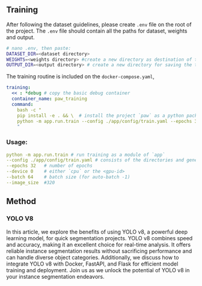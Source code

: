 Training
---

After following the dataset guidelines, please create `.env` file on the root of the project.
The `.env` file should contain all the paths for dataset, weights and output.

```bash
# nano .env, then paste:
DATASET_DIR=<dataset directory>
WEIGHTS=<weights directory> #create a new directory as destination of the downloaded weights
OUTPUT_DIR=<output directory> # create a new directory for saving the training output
```

The training routine is included on the `docker-compose.yaml`,
```yaml
training:
  << : *debug # copy the basic debug container
  container_name: paw_training
  command:
    bash -c "
    pip install -e . && \  # install the project `paw` as a python package
    python -m app.run.train --config ./app/config/train.yaml --epochs 32 --device 0 --batch 64
    "
```

### Usage:
```yaml
python -m app.run.train # run training as a module of `app`
--config ./app/config/train.yaml # consists of the directories and general info about the training
--epochs 32   # number of epochs
--device 0    # either `cpu` or the <gpu-id>
--batch 64    # batch size (for auto-batch -1)
--image_size  #320
```


## Method

### YOLO V8
In this article, we explore the benefits of using YOLO v8, a powerful deep learning model,
for quick segmentation projects. YOLO v8 combines speed and accuracy, making it an excellent
choice for real-time analysis. It offers reliable instance segmentation results without
sacrificing performance and can handle diverse object categories. Additionally, we discuss
how to integrate YOLO v8 with Docker, FastAPI, and Flask for efficient model training and
deployment. Join us as we unlock the potential of YOLO v8 in your instance segmentation endeavors.
